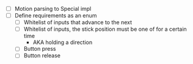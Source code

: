 - [ ] Motion parsing to Special impl
- [ ] Define requirements as an enum
	- [ ] Whitelist of inputs that advance to the next
	- [ ] Whitelist of inputs, the stick position must be one of for a certain time
		- AKA holding a direction
	- [ ] Button press
	- [ ] Button release 
